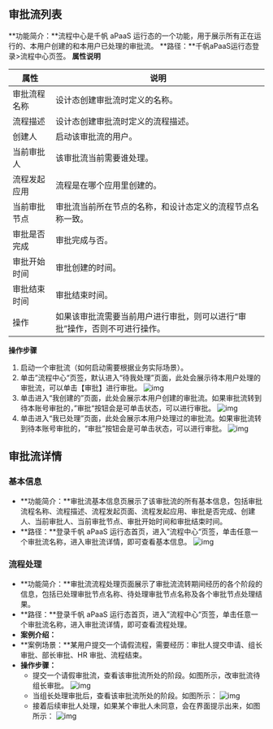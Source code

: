 

## **审批流列表**
**功能简介：**流程中心是千帆 aPaaS 运行态的一个功能，用于展示所有正在运行的、本用户创建的和本用户已处理的审批流。
**路径：**千帆aPaaS运行态登录>流程中心页签。
**属性说明**

| 属性         | 说明                                                         |
| ------------ | ------------------------------------------------------------ |
| 审批流程名称 | 设计态创建审批流时定义的名称。                               |
| 流程描述     | 设计态创建审批流时定义的流程描述。                           |
| 创建人       | 启动该审批流的用户。                                         |
| 当前审批人   | 该审批流当前需要谁处理。                                     |
| 流程发起应用 | 流程是在哪个应用里创建的。                                   |
| 当前审批节点 | 审批流当前所在节点的名称，和设计态定义的流程节点名称一致。   |
| 审批是否完成 | 审批完成与否。                                               |
| 审批开始时间 | 审批创建的时间。                                               |
| 审批结束时间 | 审批结束时间。                                                 |
| 操作         | 如果该审批流需要当前用户进行审批，则可以进行“审批”操作，否则不可进行操作。 |

**操作步骤**
1. 启动一个审批流（如何启动需要根据业务实际场景）。
2. 单击”流程中心“页签，默认进入“待我处理”页面，此处会展示待本用户处理的审批流，可以单击【审批】进行审批。
  ![img](https://main.qcloudimg.com/raw/d43e0ff4d21337853556dece3a9fc986.png)        
3. 单击进入“我创建的”页面，此处会展示本用户创建的审批流。如果审批流转到待本账号审批的，”审批“按钮会是可单击状态，可以进行审批。
 ![img](https://main.qcloudimg.com/raw/cebaba19a84157af5e20244e52fc7c9d.png)        
4. 单击进入“我已处理”页面，此处会展示本用户处理过的审批流。如果审批流转到待本账号审批的，“审批”按钮会是可单击状态，可以进行审批。
 ![img](https://main.qcloudimg.com/raw/2c270d075778082162a6c28fca80c6ef.png)        



## **审批流详情**
### **基本信息**
- **功能简介：**审批流基本信息页展示了该审批流的所有基本信息，包括审批流程名称、流程描述、流程发起页面、流程发起应用、审批是否完成、创建人、当前审批人、当前审批节点、审批开始时间和审批结束时间。
- **路径：**登录千帆 aPaaS 运行态首页，进入”流程中心“页签，单击任意一个审批流名称，进入审批流详情，即可查看基本信息。
 ![img](https://main.qcloudimg.com/raw/1984bbb914e7fbff88613264bc615693.png)        

### **流程处理**
- **功能简介：**审批流流程处理页面展示了审批流流转期间经历的各个阶段的信息，包括已处理审批节点名称、待处理审批节点名称及各个审批节点处理结果。
- **路径：**登录千帆 aPaaS 运行态首页，进入”流程中心“页签，单击任意一个审批流名称，进入审批流详情，即可查看流程处理。
- **案例介绍：**
 - **案例场景：**某用户提交一个请假流程，需要经历：审批人提交申请、组长审批、部长审批、HR 审批、流程结束。
 - **操作步骤：**
    - 提交一个请假审批流，查看该审批流所处的阶段。如图所示，改审批流待组长审批。
 ![img](https://main.qcloudimg.com/raw/993d3195b1b406b45b066664833db05f.png)        
    - 当组长处理审批后，查看该审批流所处的阶段。如图所示：
 ![img](https://main.qcloudimg.com/raw/03f56f525ada21a568b3f8cbc5293462.png)        
    - 接着后续审批人处理，如果某个审批人未同意，会在界面提示出来，如图所示：
  ![img](https://main.qcloudimg.com/raw/6f533225b4de5a32d3ced9181e6f21e8.png)        
